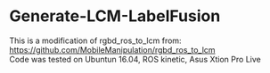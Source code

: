 # Generate-LCM-LabelFusion
This is a modification of rgbd_ros_to_lcm from:
https://github.com/MobileManipulation/rgbd_ros_to_lcm <br /> 
Code was tested on Ubuntun 16.04, ROS kinetic, Asus Xtion Pro Live
